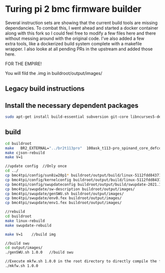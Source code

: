 # Turing pi 2 bmc firmware builder
Several instruction sets are showing that the current build tools are missing dependancies. To combat this, I went ahead and started a docker container  
along with this fork so I could feel free to modify a few files here and there without messing around with the original code. I've also added a few  
extra tools, like a dockerized build system complete with a makefile wrapper. I also looke at all pending PRs in the upstream and added those here.  
  
FOR THE EMPIRE!  
  
You will fild the .img in buildroot/output/images/  
  
  
## Legacy build instructions
## Install the necessary dependent packages

```bash
sudo apt-get install build-essential subversion git-core libncurses5-dev zlib1g-dev gawk flex quilt libssl-dev xsltproc libxml-parser-perl mercurial bzr ecj cvs unzip lib32z1 lib32z1-dev lib32stdc++6 libstdc++6 libncurses-dev u-boot-tools mkbootimg bc -y
```

## build

```bash
cd buildroot
make   BR2_EXTERNAL="../br2t113pro"  100ask_t113-pro_spinand_core_defconfig
make cjson-rebuild
make V=1

//update config  //Only once
cd ../
cp bmc4tpi/config/sun8iw20p1* buildroot/output/build/linux-5112fdd843715f1615703ca5ce2a06c1abe5f9ee/arch/arm/boot/dts/
cp bmc4tpi/config/kernelconfig buildroot/output/build/linux-5112fdd843715f1615703ca5ce2a06c1abe5f9ee/.config
cp bmc4tpi/config/swupdateconfig buildroot/output/build/swupdate-2021.11/.config
cp bmc4tpi/swupdate/sw-description buildroot/output/images/
cp bmc4tpi/swupdate/genSWU.sh buildroot/output/images/
cp bmc4tpi/swupdate/env0.fex buildroot/output/images/
cp bmc4tpi/swupdate/env1.fex buildroot/output/images/

//rebuild 
cd buildroot
make linux-rebuild
make swupdate-rebuild

make V=1	//build img

//build swu
cd output/images/
./genSWU.sh 1.0.0	//build swu

//Execute mkfw.sh 1.0.0 in the root directory to directly compile the firmware to the build directory
./mkfw.sh 1.0.0 

```
